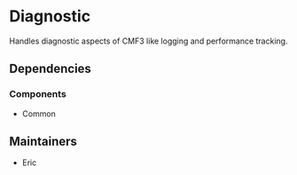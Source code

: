 # Diagnostic
Handles diagnostic aspects of CMF3 like logging and performance tracking.

## Dependencies
### Components
- Common

## Maintainers
- Eric